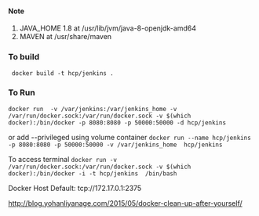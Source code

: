 
####   Note

1. JAVA_HOME  1.8 at  /usr/lib/jvm/java-8-openjdk-amd64
2. MAVEN at  /usr/share/maven

### To build
`` 
 docker build -t hcp/jenkins .
``
### To Run
``
docker run  -v /var/jenkins:/var/jenkins_home -v /var/run/docker.sock:/var/run/docker.sock -v $(which docker):/bin/docker -p 8080:8080 -p 50000:50000 -d hcp/jenkins
``

or add --privileged
using volume container
``
docker run --name hcp/jenkins -p 8080:8080 -p 50000:50000 -v /var/jenkins_home  hcp/jenkins
``

To access terminal
``
docker run -v /var/run/docker.sock:/var/run/docker.sock -v $(which docker):/bin/docker -i -t hcp/jenkins  /bin/bash  
``

Docker Host Default: tcp://172.17.0.1:2375

http://blog.yohanliyanage.com/2015/05/docker-clean-up-after-yourself/